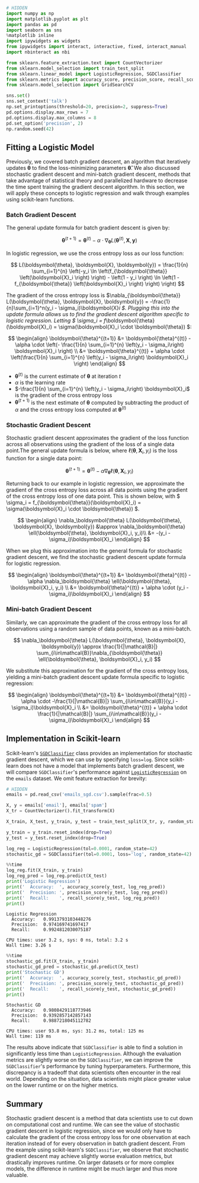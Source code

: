 

```python
# HIDDEN
import numpy as np
import matplotlib.pyplot as plt
import pandas as pd
import seaborn as sns
%matplotlib inline
import ipywidgets as widgets
from ipywidgets import interact, interactive, fixed, interact_manual
import nbinteract as nbi

from sklearn.feature_extraction.text import CountVectorizer
from sklearn.model_selection import train_test_split
from sklearn.linear_model import LogisticRegression, SGDClassifier
from sklearn.metrics import accuracy_score, precision_score, recall_score
from sklearn.model_selection import GridSearchCV

sns.set()
sns.set_context('talk')
np.set_printoptions(threshold=20, precision=2, suppress=True)
pd.options.display.max_rows = 7
pd.options.display.max_columns = 8
pd.set_option('precision', 2)
np.random.seed(42)
```

## Fitting a Logistic Model

Previously, we covered batch gradient descent, an algorithm that iteratively updates $\boldsymbol{\theta}$ to find the loss-minimizing parameters $\boldsymbol{\hat\theta}$. We also discussed stochastic gradient descent and mini-batch gradient descent, methods that take advantage of statistical theory and parallelized hardware to decrease the time spent training the gradient descent algorithm. In this section, we will apply these concepts to logistic regression and walk through examples using scikit-learn functions.

### Batch Gradient Descent

The general update formula for batch gradient descent is given by:

$$
\boldsymbol{\theta}^{(t+1)} = \boldsymbol{\theta}^{(t)} - \alpha \cdot \nabla_\boldsymbol{\theta} L(\boldsymbol{\theta}^{(t)}, \boldsymbol{X}, \boldsymbol{y})
$$

In logistic regression, we use the cross entropy loss as our loss function:

$$
L(\boldsymbol{\theta}, \boldsymbol{X}, \boldsymbol{y}) = \frac{1}{n} \sum_{i=1}^{n} \left(-y_i \ln \left(f_{\boldsymbol{\theta}} \left(\boldsymbol{X}_i \right) \right) - \left(1 - y_i \right) \ln \left(1 - f_{\boldsymbol{\theta}} \left(\boldsymbol{X}_i \right) \right) \right)
$$

The gradient of the cross entropy loss is $\nabla_{\boldsymbol{\theta}} L(\boldsymbol{\theta}, \boldsymbol{X}, \boldsymbol{y}) = -\frac{1}{n}\sum_{i=1}^n(y_i - \sigma_i)\boldsymbol{X}_i $. Plugging this into the update formula allows us to find the gradient descent algorithm specific to logistic regression. Letting $ \sigma_i = f_\boldsymbol{\theta}(\boldsymbol{X}_i) = \sigma(\boldsymbol{X}_i \cdot \boldsymbol{\theta}) $:

$$
\begin{align}
\boldsymbol{\theta}^{(t+1)} &= \boldsymbol{\theta}^{(t)} - \alpha \cdot \left(- \frac{1}{n} \sum_{i=1}^{n} \left(y_i - \sigma_i\right) \boldsymbol{X}_i \right) \\
&= \boldsymbol{\theta}^{(t)} + \alpha \cdot \left(\frac{1}{n} \sum_{i=1}^{n} \left(y_i - \sigma_i\right) \boldsymbol{X}_i \right)
\end{align}
$$

- $\boldsymbol{\theta}^{(t)}$ is the current estimate of $\boldsymbol{\theta}$ at iteration $t$
- $\alpha$ is the learning rate
- $-\frac{1}{n} \sum_{i=1}^{n} \left(y_i - \sigma_i\right) \boldsymbol{X}_i$ is the gradient of the cross entropy loss
- $\boldsymbol{\theta}^{(t+1)}$ is the next estimate of $\boldsymbol{\theta}$ computed by subtracting the product of $\alpha$ and the cross entropy loss computed at $\boldsymbol{\theta}^{(t)}$


### Stochastic Gradient Descent

Stochastic gradient descent approximates the gradient of the loss function across all observations using the gradient of the loss of a single data point.The general update formula is below, where $\ell(\boldsymbol{\theta}, \boldsymbol{X}_i, y_i)$ is the loss function for a single data point:

$$
\boldsymbol{\theta}^{(t+1)} = \boldsymbol{\theta}^{(t)} - \alpha \nabla_\boldsymbol{\theta} \ell(\boldsymbol{\theta}, \boldsymbol{X}_i, y_i)
$$

Returning back to our example in logistic regression, we approximate the gradient of the cross entropy loss across all data points using the gradient of the cross entropy loss of one data point. This is shown below, with $ \sigma_i = f_{\boldsymbol{\theta}}(\boldsymbol{X}_i) = \sigma(\boldsymbol{X}_i \cdot \boldsymbol{\theta}) $.

$$
\begin{align}
\nabla_\boldsymbol{\theta} L(\boldsymbol{\theta}, \boldsymbol{X}, \boldsymbol{y}) &\approx \nabla_\boldsymbol{\theta} \ell(\boldsymbol{\theta}, \boldsymbol{X}_i, y_i)\\
&= -(y_i - \sigma_i)\boldsymbol{X}_i
\end{align}
$$

When we plug this approximation into the general formula for stochastic gradient descent, we find the stochastic gradient descent update formula for logistic regression.

$$
\begin{align}
\boldsymbol{\theta}^{(t+1)} &= \boldsymbol{\theta}^{(t)} - \alpha \nabla_\boldsymbol{\theta} \ell(\boldsymbol{\theta}, \boldsymbol{X}_i, y_i) \\
&= \boldsymbol{\theta}^{(t)} + \alpha \cdot (y_i - \sigma_i)\boldsymbol{X}_i
\end{align}
$$

### Mini-batch Gradient Descent

Similarly, we can approximate the gradient of the cross entropy loss for all observations using a random sample of data points, known as a mini-batch.

$$
\nabla_\boldsymbol{\theta} L(\boldsymbol{\theta}, \boldsymbol{X}, \boldsymbol{y}) \approx \frac{1}{|\mathcal{B}|} \sum_{i\in\mathcal{B}}\nabla_{\boldsymbol{\theta}} \ell(\boldsymbol{\theta}, \boldsymbol{X}_i, y_i)
$$

We substitute this approximation for the gradient of the cross entropy loss, yielding a mini-batch gradient descent update formula specific to logistic regression:

$$
\begin{align}
\boldsymbol{\theta}^{(t+1)} &= \boldsymbol{\theta}^{(t)} - \alpha \cdot -\frac{1}{|\mathcal{B}|} \sum_{i\in\mathcal{B}}(y_i - \sigma_i)\boldsymbol{X}_i \\
&= \boldsymbol{\theta}^{(t)} + \alpha \cdot \frac{1}{|\mathcal{B}|} \sum_{i\in\mathcal{B}}(y_i - \sigma_i)\boldsymbol{X}_i
\end{align}
$$

## Implementation in Scikit-learn

Scikit-learn's [`SGDClassifier`](http://scikit-learn.org/stable/modules/generated/sklearn.linear_model.SGDClassifier.html) class provides an implementation for stochastic gradient descent, which we can use by specifying `loss=log`. Since scikit-learn does not have a model that implements batch gradient descent, we will compare `SGDClassifier`'s performance against [`LogisticRegression`](http://scikit-learn.org/stable/modules/generated/sklearn.linear_model.LogisticRegression.html) on the `emails` dataset. We omit feature extraction for brevity:


```python
# HIDDEN
emails = pd.read_csv('emails_sgd.csv').sample(frac=0.5)

X, y = emails['email'], emails['spam']
X_tr = CountVectorizer().fit_transform(X)

X_train, X_test, y_train, y_test = train_test_split(X_tr, y, random_state=42)

y_train = y_train.reset_index(drop=True)
y_test = y_test.reset_index(drop=True)
```


```python
log_reg = LogisticRegression(tol=0.0001, random_state=42)
stochastic_gd = SGDClassifier(tol=0.0001, loss='log', random_state=42)
```


```python
%%time
log_reg.fit(X_train, y_train)
log_reg_pred = log_reg.predict(X_test)
print('Logistic Regression')
print('  Accuracy:  ', accuracy_score(y_test, log_reg_pred))
print('  Precision: ', precision_score(y_test, log_reg_pred))
print('  Recall:    ', recall_score(y_test, log_reg_pred))
print()
```

    Logistic Regression
      Accuracy:   0.9913793103448276
      Precision:  0.974169741697417
      Recall:     0.9924812030075187
    
    CPU times: user 3.2 s, sys: 0 ns, total: 3.2 s
    Wall time: 3.26 s



```python
%%time
stochastic_gd.fit(X_train, y_train)
stochastic_gd_pred = stochastic_gd.predict(X_test)
print('Stochastic GD')
print('  Accuracy:  ', accuracy_score(y_test, stochastic_gd_pred))
print('  Precision: ', precision_score(y_test, stochastic_gd_pred))
print('  Recall:    ', recall_score(y_test, stochastic_gd_pred))
print()
```

    Stochastic GD
      Accuracy:   0.9808429118773946
      Precision:  0.9392857142857143
      Recall:     0.9887218045112782
    
    CPU times: user 93.8 ms, sys: 31.2 ms, total: 125 ms
    Wall time: 119 ms


The results above indicate that `SGDClassifier` is able to find a solution in significantly less time than `LogisticRegression`. Although the evaluation metrics are slightly worse on the `SGDClassifier`, we can improve the `SGDClassifier`'s performance by tuning hyperparameters. Furthermore, this discrepancy is a tradeoff that data scientists often encounter in the real world. Depending on the situation, data scientists might place greater value on the lower runtime or on the higher metrics.

## Summary

Stochastic gradient descent is a method that data scientists use to cut down on computational cost and runtime. We can see the value of stochastic gradient descent in logistic regression, since we would only have to calculate the gradient of the cross entropy loss for one observation at each iteration instead of for every observation in batch gradient descent. From the example using scikit-learn's `SGDClassifier`, we observe that stochastic gradient descent may achieve slightly worse evaluation metrics, but drastically improves runtime. On larger datasets or for more complex models, the difference in runtime might be much larger and thus more valuable.
